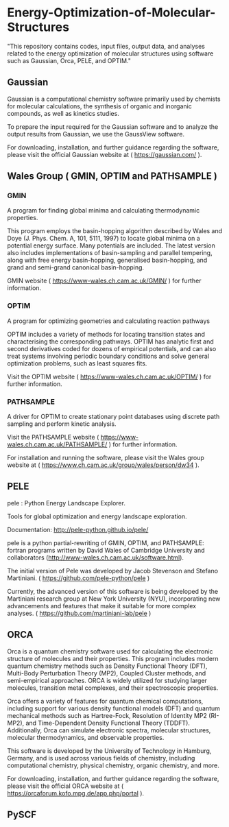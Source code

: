 # Energy-Optimization-of-Molecular-Structures
"This repository contains codes, input files, output data, and analyses related to the energy optimization of molecular structures using software such as Gaussian, Orca, PELE, and OPTIM."
## Gaussian

Gaussian is a computational chemistry software primarily used by chemists for molecular calculations, the synthesis of organic and inorganic compounds, as well as kinetics studies.

To prepare the input required for the Gaussian software and to analyze the output results from Gaussian, we use the GaussView software.

For downloading, installation, and further guidance regarding the software, please visit the official Gaussian website at ( https://gaussian.com/ ).

## Wales Group ( GMIN, OPTIM and PATHSAMPLE )

### GMIN
A program for finding global minima and calculating thermodynamic properties.

This program employs the basin-hopping algorithm described by Wales and Doye (J. Phys. Chem. A, 101, 5111, 1997) to locate global minima on a potential energy surface. Many potentials are included. The latest version also includes implementations of basin-sampling and parallel tempering, along with free energy basin-hopping, generalised basin-hopping, and grand and semi-grand canonical basin-hopping.

GMIN website ( https://www-wales.ch.cam.ac.uk/GMIN/ ) for further information.

### OPTIM
A program for optimizing geometries and calculating reaction pathways

OPTIM includes a variety of methods for locating transition states and characterising the corresponding pathways. OPTIM has analytic first and second derivatives coded for dozens of empirical potentials, and can also treat systems involving periodic boundary conditions and solve general optimization problems, such as least squares fits.

Visit the OPTIM website ( https://www-wales.ch.cam.ac.uk/OPTIM/ ) for further information.

### PATHSAMPLE
A driver for OPTIM to create stationary point databases using discrete path sampling and perform kinetic analysis.

Visit the PATHSAMPLE website ( https://www-wales.ch.cam.ac.uk/PATHSAMPLE/ ) for further information.

For installation and running the software, please visit the Wales group website at ( https://www.ch.cam.ac.uk/group/wales/person/dw34 ).

## PELE
pele : Python Energy Landscape Explorer.

Tools for global optimization and energy landscape exploration.

Documentation: http://pele-python.github.io/pele/

pele is a python partial-rewriting of GMIN, OPTIM, and PATHSAMPLE: fortran programs written by David Wales of Cambridge University and collaborators (http://www-wales.ch.cam.ac.uk/software.html).

The initial version of Pele was developed by Jacob Stevenson and Stefano Martiniani. ( https://github.com/pele-python/pele )

Currently, the advanced version of this software is being developed by the Martiniani research group at New York University (NYU), incorporating new advancements and features that make it suitable for more complex analyses. ( https://github.com/martiniani-lab/pele )

## ORCA

Orca is a quantum chemistry software used for calculating the electronic structure of molecules and their properties. This program includes modern quantum chemistry methods such as Density Functional Theory (DFT), Multi-Body Perturbation Theory (MP2), Coupled Cluster methods, and semi-empirical approaches. ORCA is widely utilized for studying larger molecules, transition metal complexes, and their spectroscopic properties.

Orca offers a variety of features for quantum chemical computations, including support for various density functional models (DFT) and quantum mechanical methods such as Hartree-Fock, Resolution of Identity MP2 (RI-MP2), and Time-Dependent Density Functional Theory (TDDFT). Additionally, Orca can simulate electronic spectra, molecular structures, molecular thermodynamics, and observable properties.

This software is developed by the University of Technology in Hamburg, Germany, and is used across various fields of chemistry, including computational chemistry, physical chemistry, organic chemistry, and more.

For downloading, installation, and further guidance regarding the software, please visit the official ORCA website at ( https://orcaforum.kofo.mpg.de/app.php/portal ).

## PySCF
